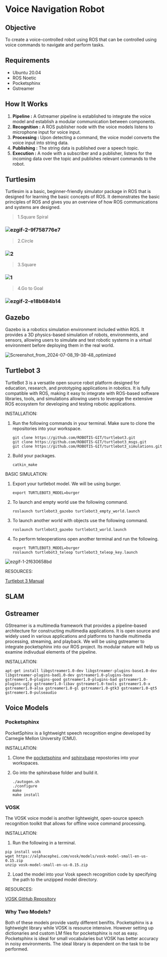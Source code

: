 # Voice Navigation Robot

## Objective

To create a voice-controlled robot using ROS that can be controlled using voice commands to navigate and perform tasks.

## Requirements

* Ubuntu 20.04
* ROS Noetic
* Pocketsphinx
* Gstreamer

## How It Works
1. **Pipeline :** A Gstreamer pipeline is established to integrate the voice model and establish a modular communication between components.
2. **Recognition :** A ROS publisher node with the voice models listens to microphone input for voice input.
3. **Processing :** Upon detecting a command, the voice model converts the voice input into string data.
4. **Publishing :** The string data is published over a speech topic.
5. **Execution :** A node with a subscriber and a publisher, listens for the incoming data over the topic and publishes relevant commands to the robot.


## Turtlesim
Turtlesim is a basic, beginner-friendly simulator package in ROS that is designed for learning the basic concepts of ROS. It demonstrates the basic principles of ROS and gives you an overview of how ROS communications and systems are designed.

> 1.Square Spiral
### ![ezgif-2-9f758776e7](https://github.com/sangwan7gaurav/Voice_Navigation/assets/138971930/e48e4f3d-5b82-48fc-820c-ffeda10232f2) 
> 2.Circle
### ![2](https://github.com/sangwan7gaurav/Voice_Navigation/assets/138971930/afdc9c2d-79d7-4569-9bac-3cb6f46373ac)
> 3.Square
### ![1](https://github.com/sangwan7gaurav/Voice_Navigation/assets/138971930/4d06d620-a81b-4201-8106-b02912b38383)
> 4.Go to Goal
### ![ezgif-2-e18b684b14](https://github.com/sangwan7gaurav/Voice_Navigation/assets/138971930/97559c15-b698-4bae-aaad-434488b60987)



## Gazebo

Gazebo is a robotics simulation environment included within ROS. It provides a 3D physics-based simulation of robots, environments, and sensors, allowing users to simulate and test robotic systems in a virtual environment before deploying them in the real world.


![Screenshot_from_2024-07-08_19-38-48_optimized](https://github.com/user-attachments/assets/ebf896a3-99d9-4b0d-b8c7-bb94ffbdb0f3)


## Turtlebot 3

TurtleBot 3 is a versatile open source robot platform designed for education, research, and prototyping applications in robotics. It is fully compatible with ROS, making it easy to integrate with ROS-based software libraries, tools, and simulations allowing users to leverage the extensive ROS ecosystem for developing and testing robotic applications.


INSTALLATION:
1) Run the following commands in your terminal. Make sure to clone the repositories into your workspace.
   ```
   git clone https://github.com/ROBOTIS-GIT/turtlebot3.git
   git clone https://github.com/ROBOTIS-GIT/turtlebot3_msgs.git
   git clone https://github.com/ROBOTIS-GIT/turtlebot3_simulations.git
   ```
2) Build your packages.
   ```
   catkin_make
   ```

BASIC SIMULATION:
1) Export your turtlebot model. We will be using burger.
   ```
   export TURTLEBOT3_MODEL=burger
   ```
2) To launch and empty world use the following command.
   ```
   roslaunch turtlebot3_gazebo turtlebot3_empty_world.launch
   ```
3) To launch another world with objects use the following command.
   ```
   roslaunch turtlebot3_gazebo turtlebot3_world.launch
   ```
4) To perform teleoperations open another terminal and run the following.
   ```
   export TURTLEBOT3_MODEL=burger
   roslaunch turtlebot3_teleop turtlebot3_teleop_key.launch
   ```
![ezgif-1-2f630658bd](https://github.com/user-attachments/assets/0e1b9ee7-16bb-45a3-9458-2d36231953f0)


RESOURCES:

[Turtlebot 3 Manual](https://emanual.robotis.com/docs/en/platform/turtlebot3/overview/)<br>

## SLAM

## Gstreamer

GStreamer is a multimedia framework that provides a pipeline-based architecture for constructing multimedia applications. It is open source and widely used in various applications and platforms to handle multimedia processing, streaming, and playback. We will be using gstreamer to integrate pocketsphinx into our ROS project. Its modular nature will help us examine indivudual elements of the pipeline.

INSTALLATION:  

```
apt-get install libgstreamer1.0-dev libgstreamer-plugins-base1.0-dev libgstreamer-plugins-bad1.0-dev gstreamer1.0-plugins-base gstreamer1.0-plugins-good gstreamer1.0-plugins-bad gstreamer1.0-plugins-ugly gstreamer1.0-libav gstreamer1.0-tools gstreamer1.0-x gstreamer1.0-alsa gstreamer1.0-gl gstreamer1.0-gtk3 gstreamer1.0-qt5 gstreamer1.0-pulseaudio
```

## Voice Models

### Pocketsphinx

PocketSphinx is a lightweight speech recognition engine developed by Carnegie Mellon University (CMU).

INSTALLATION:
1) Clone the [pocketsphinx](https://github.com/cmusphinx/pocketsphinx) and [sphinxbase](https://github.com/cmusphinx/sphinxbase) repostories into your workspaces.
2) Go into the sphinxbase folder and build it.

   ```
   ./autogen.sh
   ./configure
   make
   make install
   ```


### VOSK 

The VOSK voice model is another lightweight, open-source speech recognition toolkit that allows for offline voice command processing.

INSTALLATION:  

1. Run the following in a terminal.
```
pip install vosk
wget https://alphacephei.com/vosk/models/vosk-model-small-en-us-0.15.zip
unzip vosk-model-small-en-us-0.15.zip
```

2. Load the model into your Vosk speech recognition code by specifying the path to the unzipped model directory.

RESOURCES:

[VOSK GitHub Repository](https://github.com/alphacep/vosk-api)<br>


### Why Two Models?

Both of these models provide vastly different benifits. Pocketsphinx is a lightweight library while VOSK is resource intensive. However setting up dictionaries and custom LM files for pocketsphinx is not as easy. Pocketsphinx is ideal for small vocabularies but VOSK has better accuracy in noisy environments. The ideal library is dependent on the task to be performed.

